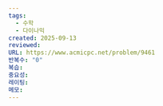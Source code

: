```yaml
---
tags:
  - 수학
  - 다이나믹
created: 2025-09-13
reviewed:
URL: https://www.acmicpc.net/problem/9461
반복수: "0"
복습:
중요성:
레이팅:
메모:
---
```

